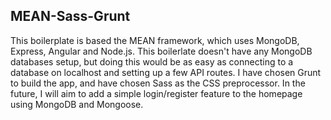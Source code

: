 ## MEAN-Sass-Grunt
This boilerplate is based the MEAN framework, which uses MongoDB, Express, Angular and Node.js. This boilerlate doesn't have any MongoDB databases setup, but doing this would be as easy as connecting to a database on localhost and setting up a few API routes. I have chosen Grunt to build the app, and have chosen Sass as the CSS preprocessor. In the future, I will aim to add a simple login/register feature to the homepage using MongoDB and Mongoose.